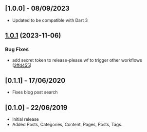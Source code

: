 ## [1.0.0] - 08/09/2023

* Updated to be compatible with Dart 3

## [1.0.1](https://github.com/ButterCMS/buttercms-dart/compare/v2.0.1...v1.0.1) (2023-11-06)


### Bug Fixes

* add secret token to release-please wf to trigger other workflows ([3ffd455](https://github.com/ButterCMS/buttercms-dart/commit/3ffd4551f47366dc1b94eb378aa5082de978cabd))

## [0.1.1] - 17/06/2020

* Fixes blog post search

## [0.1.0] - 22/06/2019

* Initial release
* Added Posts, Categories, Content, Pages, Posts, Tags.
